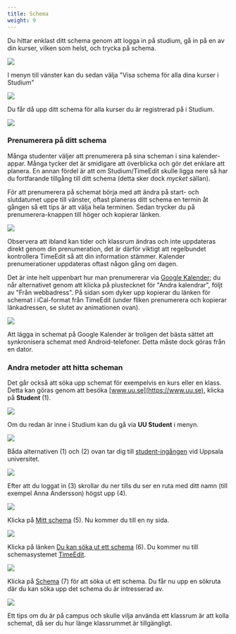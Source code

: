 ```yaml
---
title: Schema 
weight: 9
---
```


Du hittar enklast ditt schema genom att logga in på studium, gå in på en av din kurser, vilken som helst, och
trycka på schema. 

![](/images/2024/studenttjanster/schedule/OpenSchedule1.png)

I menyn till vänster kan du sedan välja "Visa schema för alla dina 
kurser i Studium"

![](/images/2024/studenttjanster/schedule/OpenSchedule2.png)

Du får då upp ditt schema för alla kurser du är registrerad på i Studium.

![](/images/2024/studenttjanster/schedule/OpenSchedule3.png)

### Prenumerera på ditt schema

Många studenter väljer att prenumerera på sina scheman i sina kalender-appar. Många tycker det är smidigare 
att överblicka och gör det enklare att planera. En annan fördel är att om Studium/TimeEdit skulle ligga nere
så har du fortfarande tillgång till ditt schema (detta sker dock *mycket* sällan).

För att prenumerera på schemat börja med att ändra på start- och slutdatumet uppe till vänster, 
oftast planeras ditt schema en termin åt gången så ett tips är att välja hela terminen. Sedan trycker du på prenumerera-knappen till höger och kopierar länken.

![](/images/2024/studenttjanster/studium/subscribe_to_schedule.gif)

Observera att ibland kan tider och klassrum ändras och inte uppdateras direkt genom din prenumeration,
 det är därför viktigt att regelbundet kontrollera TimeEdit så att din information stämmer. Kalender prenumerationer
uppdateras oftast någon gång om dagen.

Det är inte helt uppenbart hur man prenumererar via [Google Kalender](https://calendar.google.com); du når
alternativet genom att klicka på plustecknet för "Andra kalendrar", följt av "Från webbadress". På sidan som dyker upp kopierar du länken för schemat i iCal-format från TimeEdit (under fliken prenumerera och kopierar länkadressen, se slutet av animationen ovan).

![](/images/2024/studenttjanster/googlecal.gif)

Att lägga in schemat på Google Kalender är troligen det bästa sättet att synkronisera schemat med Android-telefoner. Detta måste dock göras från en dator.

### Andra metoder att hitta scheman

Det går också att söka upp schemat för exempelvis en kurs eller en klass. Detta
kan göras genom att besöka [www.uu.se](https://www.uu.se), klicka på **Student** (1).

![](/images/2024/studenttjanster/schedule/uu-se-student.png?width=666px)

Om du redan är inne i Studium kan du gå via **UU Student** i menyn. 

![](/images/2024/studenttjanster/schedule/studium-menu-uu-student.png?width=222px)

Båda alternativen (1) och (2) ovan tar dig till [student-ingången][uu-student]
vid Uppsala universitet. 

[uu-student]: https://www2.uu.se/student/

![](/images/2024/studenttjanster/schedule/uu-student-login.png?width=666px)

Efter att du loggat in (3) skrollar du ner tills du ser en ruta med ditt namn
(till exempel Anna Andersson) högst upp (4). 

![](/images/2024/studenttjanster/schedule/your-name-box.png?width=444px)

Klicka på [Mitt schema][my-schedule] (5). Nu kommer du till en ny sida.

![](/images/2024/studenttjanster/schedule/student-schedule.png?width=666px)

Klicka på länken [Du kan söka ut ett schema][student-search] (6). Du kommer nu
till schemasystemet [TimeEdit][TimeEdit].

[TimeEdit]: https://cloud.timeedit.net/uu/web/schema/

![](/images/2024/studenttjanster/schedule/time-edit-search-schedule.png?width=444px)

Klicka på [Schema][TimeEditSearch] (7) för att söka ut ett schema. Du får nu upp
en sökruta där du kan söka upp det schema du är intresserad av.


[TimeEditSearch]: https://cloud.timeedit.net/uu/web/schema/ri1Q5006.html

[student-search]: https://cloud.timeedit.net/uu/web/schema/


[my-schedule]: https://www2.uu.se/student/schema

![](/images/2024/studenttjanster/schedule/timeedit_search.png)

Ett tips om du är på campus och skulle vilja använda ett klassrum är att kolla schemat, då ser du hur länge klassrummet är tillgängligt.

[timeedit]: https://cloud.timeedit.net/uu/web/schema/

